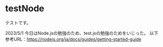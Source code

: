 # testNode
テストです。

2023/5/1
今日はNode.jsの勉強のため、test.jsの勉強のためをいじった。
以下参考URL：https://nodejs.org/ja/docs/guides/getting-started-guide
